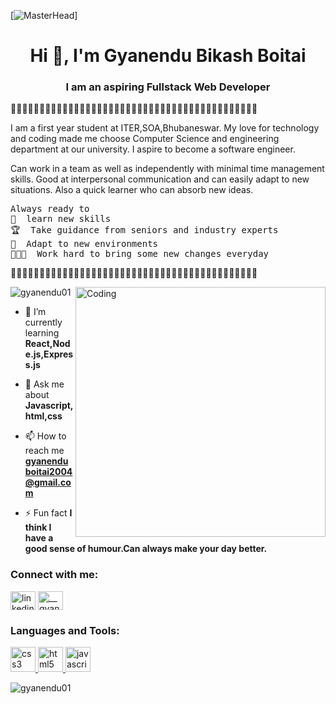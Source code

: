 [![MasterHead](https://miro.medium.com/max/1400/0*0O5n9x6pzlJ5qLkC.gif)]
<h1 align="center">Hi 👋, I'm Gyanendu Bikash Boitai</h1>
<h3 align="center">I am an aspiring Fullstack Web Developer </h3>
<p>🌟🌟🌟🌟🌟🌟🌟🌟🌟🌟🌟🌟🌟🌟🌟🌟🌟🌟🌟🌟🌟🌟🌟🌟🌟🌟🌟🌟🌟🌟🌟🌟🌟🌟🌟🌟🌟🌟🌟🌟🌟🌟🌟 </p>
<P>I am a first year student at ITER,SOA,Bhubaneswar. My love for technology and coding made me choose Computer Science and engineering department at our university.
I aspire to become a software engineer.

Can work in a team as well as independently with minimal time management skills. Good at interpersonal communication and can easily adapt to new situations. Also a quick learner who can absorb new ideas.</p>
<PRE>Always ready to 
🤹  learn new skills
🏆  Take guidance from seniors and industry experts
🌱  Adapt to new environments
👨🏻‍💻  Work hard to bring some new changes everyday</PRE>
<p>🦖🦖🦖🦖🦖🦖🦖🦖🦖🦖🦖🦖🦖🦖🦖🦖🦖🦖🦖🦖🦖🦖🦖🦖🦖🦖🦖🦖🦖🦖🦖🦖🦖🦖🦖🦖🦖🦖🦖🦖🦖🦖🦖</p>
<img align="right" alt="Coding" width="400" src="https://i.pinimg.com/originals/e4/26/70/e426702edf874b181aced1e2fa5c6cde.gif">
<p align="left"> <img src="https://komarev.com/ghpvc/?username=gyanendu01&label=Profile%20views&color=0e75b6&style=flat" alt="gyanendu01" /> </p>

- 🌱 I’m currently learning **React,Node.js,Express.js**

- 💬 Ask me about **Javascript,html,css**

- 📫 How to reach me **gyanenduboitai2004@gmail.com**

- ⚡ Fun fact **I think I have a good sense of humour.Can always make your day better.**




<h3 align="left">Connect with me:</h3>
<p align="left">
<a href="https://linkedin.com/in/linkedin.com/in/gyanendu-bikash-boitai-a91b1b186" target="blank"><img align="center" src="https://cdn-icons-png.flaticon.com/512/145/145807.png" alt="linkedin.com/in/gyanendu-bikash-boitai-a91b1b186" height="30" width="40" /></a>
<a href="https://instagram.com/__gyanendu__" target="blank"><img align="center" src="https://encrypted-tbn0.gstatic.com/images?q=tbn:ANd9GcQ_s5ulE8O10lNNlCu1zxCqWMsWmZ7UNcHnbP-AKCaFQ3err11uiH94bBJpiOYMFoOHdJM&usqp=CAU" alt="__gyanendu__" height="30" width="40" /></a>
</p>

<h3 align="left">Languages and Tools:</h3>
<p align="left"> <a href="https://www.w3schools.com/css/" target="_blank" rel="noreferrer"> <img src="https://encrypted-tbn0.gstatic.com/images?q=tbn:ANd9GcSOsQHvMo6t_dqg9ykaxlVBr8Lm6cLrkXuopn1e_ZGR_g&s" alt="css3" width="40" height="40"/> </a> <a href="https://www.w3.org/html/" target="_blank" rel="noreferrer"> <img src="https://www.w3.org/TR/2017/WD-html53-20171214/images/HTML5_Logo.png" alt="html5" width="40" height="40"/> </a>  <a href="https://developer.mozilla.org/en-US/docs/Web/JavaScript" target="_blank" rel="noreferrer"> <img src="https://upload.wikimedia.org/wikipedia/commons/thumb/9/99/Unofficial_JavaScript_logo_2.svg/480px-Unofficial_JavaScript_logo_2.svg.png" alt="javascript" width="40" height="40"/> </a> </p>

<p><img align="center" src="https://github-readme-streak-stats.herokuapp.com/?user=gyanendu01&" alt="gyanendu01" /></p>
